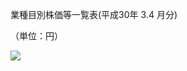 業種目別株価等一覧表(平成30年 $3.4$ 月分)

（単位：円）

![](https://www.nta.go.jp/tmp/76b814f3-eaef-419e-97e2-e19ea3ff8f4e/images/eb1484cb8c973bf4d1ba211b3b327f579d65d90761598d314cfc38146fd6bc51.jpg)